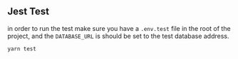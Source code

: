 ## Jest Test

in order to run the test make sure you have a `.env.test` file in the root of the project, and the `DATABASE_URL` is should be set to the test database address.

```bash
yarn test
```
